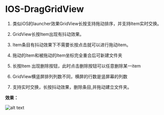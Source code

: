 # IOS-DragGridView


1. 类似iOS的launcher效果GridView长按支持拖动排序，并支持Item实时交换。
 2. GridView长按Item出现有抖动效果。
 3. Item条目有抖动效果下不需要长按点击就可以进行拖动item。
 4. 拖动的Item和被拖动的Item坐标完全重合后可新建文件夹
 5. 长按Item 出现删除按钮，此时点击删除按钮可以任意删除某一item
 
 6. GridView横竖屏排列列数不同，横屏的行数是竖屏幕的列数
 7. 支持实时交换，长按抖动效果，删除条目,并拖动建立文件夹。
 


**效果：**

  
 ![alt text](http://img.blog.csdn.net/20150708224809765?watermark/2/text/aHR0cDovL2Jsb2cuY3Nkbi5uZXQv/font/5a6L5L2T/fontsize/400/fill/I0JBQkFCMA==/dissolve/70/gravity/Center "Title")
